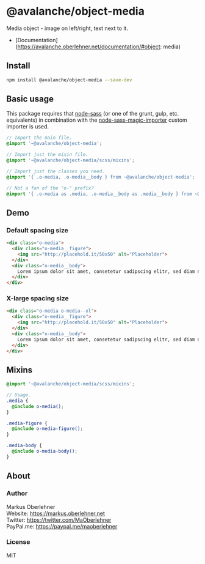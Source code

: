 # @avalanche/object-media
Media object - image on left/right, text next to it.

- [Documentation](https://avalanche.oberlehner.net/documentation/#object: media)

## Install
```bash
npm install @avalanche/object-media --save-dev
```

## Basic usage
This package requires that [node-sass](https://github.com/sass/node-sass) (or one of the grunt, gulp, etc. equivalents) in combination with the [node-sass-magic-importer](https://github.com/maoberlehner/node-sass-magic-importer) custom importer is used.

```scss
// Import the main file.
@import '~@avalanche/object-media';

// Import just the mixin file.
@import '~@avalanche/object-media/scss/mixins';

// Import just the classes you need.
@import '{ .o-media, .o-media__body } from ~@avalanche/object-media';

// Not a fan of the "o-" prefix?
@import '{ .o-media as .media, .o-media__body as .media__body } from ~@avalanche/object-media';
```

## Demo
### Default spacing size
```html
<div class="o-media">
  <div class="o-media__figure">
    <img src="http://placehold.it/50x50" alt="Placeholder">
  </div>
  <div class="o-media__body">
    Lorem ipsum dolor sit amet, consetetur sadipscing elitr, sed diam nonumy eirmod tempor invidunt ut labore et dolore magna aliquyam erat, sed diam voluptua. At vero eos et accusam et.
  </div>
</div>
```

### X-large spacing size
```html
<div class="o-media o-media--xl">
  <div class="o-media__figure">
    <img src="http://placehold.it/50x50" alt="Placeholder">
  </div>
  <div class="o-media__body">
    Lorem ipsum dolor sit amet, consetetur sadipscing elitr, sed diam nonumy eirmod tempor invidunt ut labore et dolore magna aliquyam erat, sed diam voluptua. At vero eos et accusam et.
  </div>
</div>
```

## Mixins
```scss
@import '~@avalanche/object-media/scss/mixins';

// Usage.
.media {
  @include o-media();
}

.media-figure {
  @include o-media-figure();
}

.media-body {
  @include o-media-body();
}
```

## About
### Author
Markus Oberlehner  
Website: https://markus.oberlehner.net  
Twitter: https://twitter.com/MaOberlehner  
PayPal.me: https://paypal.me/maoberlehner

### License
MIT


